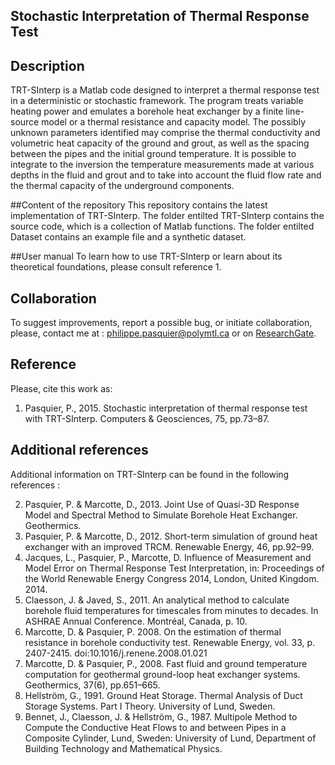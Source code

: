 ## Stochastic Interpretation of Thermal Response Test

## Description
TRT-SInterp is a Matlab code designed to interpret a thermal response test in a deterministic or stochastic framework. The program treats variable heating power and emulates a borehole heat exchanger by a finite line-source model or a thermal resistance and capacity model. The possibly unknown parameters identified may comprise the thermal conductivity and volumetric heat capacity of the ground and grout, as well as the spacing between the pipes and the initial ground temperature. It is possible to integrate to the inversion the temperature measurements made at various depths in the fluid and grout and to take into account the fluid flow rate and the thermal capacity of the underground components.  

##Content of the repository
This repository contains the latest implementation of TRT-SInterp.  The folder entilted TRT-SInterp contains the source code, which is a collection of Matlab functions. The folder entilted Dataset contains an example file and a synthetic dataset.

##User manual
To learn how to use TRT-SInterp or learn about its theoretical foundations, please consult reference 1.

## Collaboration 
To suggest improvements, report a possible bug, or initiate collaboration, please, contact me at : philippe.pasquier@polymtl.ca or on [ResearchGate](https://www.researchgate.net/profile/Philippe_Pasquier2).

## Reference
Please, cite this work as: 

1. Pasquier, P., 2015. Stochastic interpretation of thermal response test with TRT-SInterp. Computers & Geosciences, 75, pp.73–87.


## Additional references
Additional information on TRT-SInterp can be found in the following references :

 2. Pasquier, P. & Marcotte, D., 2013. Joint Use of Quasi-3D Response Model and Spectral Method to Simulate Borehole Heat Exchanger. Geothermics.
3. Pasquier, P. & Marcotte, D., 2012. Short-term simulation of ground heat exchanger with an improved TRCM. Renewable Energy, 46, pp.92–99.
4. Jacques, L., Pasquier, P., Marcotte, D.  Influence of Measurement and Model Error on Thermal Response Test Interpretation, in: Proceedings of the World Renewable Energy Congress 2014, London, United Kingdom. 2014.
5. Claesson, J. & Javed, S., 2011. An analytical method to calculate borehole fluid temperatures for timescales from minutes to decades. In ASHRAE Annual Conference. Montréal, Canada, p. 10.
6. Marcotte, D. & Pasquier, P. 2008.  On the estimation of thermal resistance in borehole conductivity test. Renewable Energy, vol. 33, p. 2407-2415. doi:10.1016/j.renene.2008.01.021
7. Marcotte, D. & Pasquier, P., 2008. Fast fluid and ground temperature computation for geothermal ground-loop heat exchanger systems. Geothermics, 37(6), pp.651–665.
8. Hellström, G., 1991. Ground Heat Storage. Thermal Analysis of Duct Storage Systems. Part I Theory. University of Lund,  Sweden.
9. Bennet, J., Claesson, J. & Hellström, G., 1987. Multipole Method to Compute  the Conductive Heat Flows to and between Pipes in a Composite Cylinder, Lund, Sweden: University of Lund, Department of Building Technology and Mathematical Physics.
